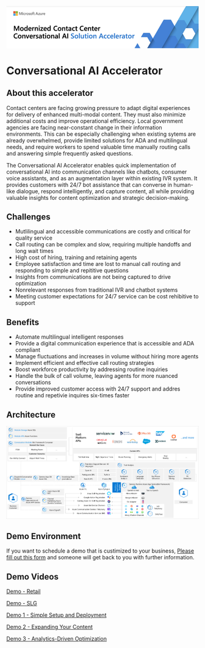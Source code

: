 ![Conversational AI Solution Accelerator](./images/Conversation%20AI%20Solution%20Accelerator%20Banner.png)

# Conversational AI Accelerator

## About this accelerator
 Contact centers are facing growing pressure to adapt digital experiences for delivery of enhanced multi-modal content. They must also minimize additional costs and improve operational efficiency. Local government agencies are facing near-constant change in their information environments. This can be especially challenging when existing sytems are already overwhelmed, provide limited solutions for ADA and multilingual needs, and require workers to spend valuable time manually routing calls and answering simple frequently asked questions.

 The Conversational AI Accelerator enables quick implementation of conversational AI into communication channels like chatbots, consumer voice assistants, and as an augmentation layer within existing IVR system. It provides customers with 24/7 bot assistance that can converse in human-like dialogue, respond intelligently, and capture content, all while providing valuable insights for content optimization and strategic decision-making.
 
 
 ## Challenges
 * Mutlilingual and accessible communications are costly and critical for quality service
 * Call routing can be complex and slow, requiring multiple handoffs and long wait times
 * High cost of hiring, training and retaining agents
 * Employee satisfaction and time are lost to manual call routing and responding to simple and repititive questions
 * Insights from communications are not being captured to drive optimization
 * Nonrelevant responses from traditional IVR and chatbot systems
 * Meeting customer expectations for 24/7 service can be cost rehibitive to support
 
 ## Benefits
 * Automate multilingual intelligent responses
 * Provide a digital communication experience that is accessible and ADA compliant
 * Manage fluctuations and increases in volume without hiring more agents
 * Implement efficient and effective call routing strategies
 * Boost workforce productivity by addressing routine inquiries
 * Handle the bulk of call volume, leaving agents for more nuanced conversations
 * Provide improved customer access with 24/7 support and addres routine and repetivie inquires six-times faster
 

 ## Architecture
 ![Conversational AI Solution Accelerator Architecture](./images/Conversational%20AI%20Architecture.png)
 
## Demo Environment
 If you want to schedule a demo that is custimized to your business, [Please fill out this form](https://zammo.ai/demo/) and someone will get back to you with further information.

## Demo Videos 
 [Demo - Retail](https://vimeo.com/649234598/47bba3ab71?embedded=true&source=video_title)
 
 [Demo - SLG](https://vimeo.com/672165562/ad0b053d7c?embedded=true&source=video_title)

 [Demo 1 - Simple Setup and Deployment](https://vimeo.com/578609724/970bdbadb5?embedded=true&source=video_title&owner=98548747)
 
 [Demo 2 - Expanding Your Content](https://vimeo.com/578610828/dc121d0ecf?embedded=true&source=video_title&owner=98548747)
 
 [Demo 3 - Analytics-Driven Optimization](https://vimeo.com/578612056/483c00f2b2?embedded=true&source=video_title&owner=98548747)
 

